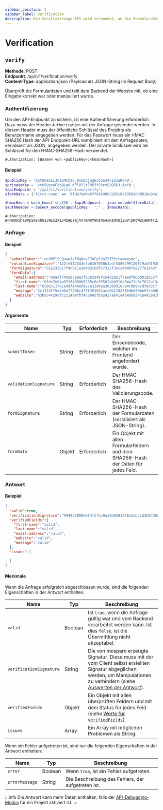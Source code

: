 ```yaml
---
sidebar_position: 2
sidebar_label: Verification
description: Die Verifizierungs-API wird verwendet, um die Formulardaten zu überprüfen.
---
```


# Verification

## `verify`

**Methode**: POST<br />
**Endpunkt**: /api/v1/verification/verify<br />
**Content-Type**: application/json (Payload als JSON-String im Request Body)

Überprüft die Formulardaten und teilt dem Backend der Website mit, ob eine Eingabe korrekt war oder manipuliert wurde.

### Authentifizierung

Um den API-Endpunkt zu sichern, ist eine Authentifizierung erforderlich. Dazu muss der Header `Authorization` mit der Anfrage gesendet werden. In diesem Header muss der öffentliche Schlüssel des Projekts als Benutzername angegeben werden. Für das Passwort muss ein HMAC SHA256 Hash der API-Endpunkt-URL kombiniert mit den Anfragedaten, serialisiert als JSON, angegeben werden. Der private Schlüssel wird als Schlüssel für den HMAC-SHA256-Hash verwendet.

```http request
Authorization: [Base64 von <publicKey>:<hmacHash>]
```

#### Beispiel

```php
$publicKey = 'XStQNakEiJk1oMIXJ6_Rxmd3j5gNcQae34n1G3aR6FU';
$privateKey = 'stH6Ugo4FcbQLp6_KPlOYltFMHfY59rxCUQRk3_AxYQ';
$apiEndpoint = '/api/v1/verification/verify';
$formData = ['first-name' => '0fde7e04a97f64098b5285c6e33502ddd918a04a7fc8c7012a13caae19b26c3b'];

$hmacHash = hash_hmac('sha256', $apiEndpoint . json_encode($formData), $privateKey);
$authHeader = base64_encode($publicKey . ':' . $hmacHash);
```

```http request
Authorization: WFN0UU5ha0VpSmsxb01JWEo2X1J4bWQzajVnTmNRYWUzNG4xRzNhUjZGVTpRcWZCeHNtT2ZJTXcwLXVWTm5SVmREbE1VWmRMcFRHMXhvMHl5aWZ5THJJOjNiZGQzODVjYWE1M2UzZGE3NmE4ZGNiZmNhYTBkOWY0ZTA0ZDhjMTg5ZmFiMDNiYTQxMzgzZGVlYTIzNmIyZDM=
```

### Anfrage

#### Beispiel
```json
{
  "submitToken":"_wc0MPl5EQuwuJeTMq8uoF7WFpFdoZZf35ctawmasmc",
  "validationSignature":"122fe5123d3efb8167000b1adf54864991208f9ab9192b66d178cfc1886ed12d",
  "formSignature":"b1e232b17f9cb11ea9402cbdf67325f3ecc494bfa2277e3246f1f3a51696b668",
  "formData":{
    "email-address":"90adf74020cede3f838394bfc64d2981f7a60f06bd91dd55fcdf299970a3b1b9",
    "first-name":"0fde7e04a97f64098b5285c6e33502ddd918a04a7fc8c7012a13caae19b26c3b",
    "last-name":"65b63117b1a4dfe468d927e32d8ea302d9d10c04c9b9b7dfac9c7770deacc0cc",
    "message":"2c1733ff5e4e9a7f206c4fff391021acc6b1783785dbd70be9fcb8d008a0d9e5",
    "website":"e3b0c44298fc1c149afbf4c8996fb92427ae41e4649b934ca495991b7852b855"
  }
}
```

#### Argumente

| Name                  | Typ    | Erforderlich | Beschreibung                                                                       |
|-----------------------|--------|--------------|------------------------------------------------------------------------------------|
| `submitToken`         | String | Erforderlich | Der Einsendecode, welcher im Frontend angefordert wurde.                           |
| `validationSignature` | String | Erforderlich | Der HMAC SHA256-Hash des Validierungscode.                                         |
| `formSignature`       | String | Erforderlich | Der HMAC SHA256-Hash der Formulardaten (serialisiert als JSON-String).             |
| `formData`            | Objekt | Erforderlich | Ein Objekt mit allen Formularfeldern und dem SHA256-Hash der Daten für jedes Feld. |

### Antwort

#### Beispiel
```json
{
  "valid":true,
  "verificationSignature":"994937080e6f4fdfbe0aa8e0581348cbabc1d3b84365e8a8ba0a00fa2716e470",
  "verifiedFields":{
    "first-name":"valid",
    "last-name":"valid",
    "email-address":"valid",
    "website":"valid",
    "message":"valid"
  },
  "issues":[

  ]
}
```

#### Merkmale

Wenn die Anfrage erfolgreich abgeschlossen wurde, sind die folgenden Eigenschaften in der Antwort enthalten:

| Name                    | Typ     | Beschreibung                                                                                                                                                                                                                   |
|-------------------------|---------|--------------------------------------------------------------------------------------------------------------------------------------------------------------------------------------------------------------------------------|
| `valid`                 | Boolean | Ist `true`, wenn die Anfrage gültig war und vom Backend verarbeitet werden kann. Ist dies `false`, ist die Übermittlung nicht akzeptabel.                                                                                      |
| `verificationSignature` | String  | Die von mosparo erzeugte Signatur. Diese muss mit der vom Client selbst erstellten Signatur abgeglichen werden, um Manipulationen zu verhindern (siehe [Auswerten der Antwort](../integration/custom/#auswerten-der-antwort)). |
| `verifiedFields`        | Objekt  | Ein Objekt mit allen überprüften Feldern und mit dem Status für jedes Feld (siehe [Werte für `verifiedFields`](../integration/custom/#werte-für-verifiedfields)).                                                              |
| `issues`                | Array   | Ein Array mit möglichen Problemen als String.                                                                                                                                                                                  |

Wenn ein Fehler aufgetreten ist, sind nur die folgenden Eigenschaften in der Antwort enthalten:

| Name           | Typ     | Beschreibung                                       |
|----------------|---------|----------------------------------------------------|
| `error`        | Boolean | Wenn `true`, ist ein Fehler aufgetreten.           |
| `errorMessage` | String  | Die Beschreibung des Fehlers, der aufgetreten ist. |

:::info
Die Antwort kann mehr Daten enthalten, falls der [API-Debugging-Modus](./api_debug_mode) für ein Projekt aktiviert ist.
:::